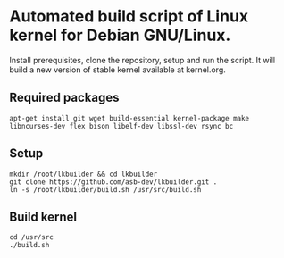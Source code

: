 Automated build script of Linux kernel for Debian GNU/Linux.
===

Install prerequisites, clone the repository, setup and run the script. It will build a new version of stable kernel available at kernel.org.

Required packages
---

```
apt-get install git wget build-essential kernel-package make libncurses-dev flex bison libelf-dev libssl-dev rsync bc
```

Setup
---

```
mkdir /root/lkbuilder && cd lkbuilder
git clone https://github.com/asb-dev/lkbuilder.git .
ln -s /root/lkbuilder/build.sh /usr/src/build.sh
```

Build kernel
---

```
cd /usr/src
./build.sh
```
